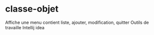 # classe-objet
Affiche une menu contient liste, ajouter, modification, quitter
Outils de travaille Intellij idea
